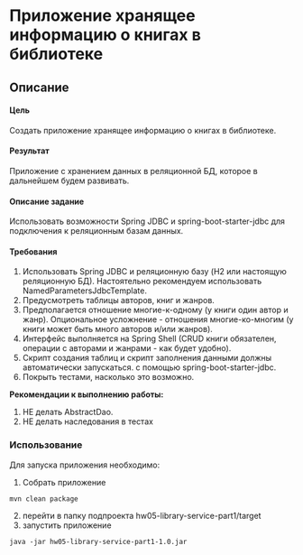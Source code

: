# Приложение хранящее информацию о книгах в библиотеке

## Описание

#### Цель

Создать приложение хранящее информацию о книгах в библиотеке.

#### Результат

Приложение с хранением данных в реляционной БД, которое в дальнейшем будем развивать.

#### Описание задание

Использовать возможности Spring JDBC и spring-boot-starter-jdbc для подключения к реляционным базам данных.

#### Требования

1. Использовать Spring JDBC и реляционную базу (H2 или настоящую реляционную БД). Настоятельно рекомендуем использовать NamedParametersJdbcTemplate.
2. Предусмотреть таблицы авторов, книг и жанров.
3. Предполагается отношение многие-к-одному (у книги один автор и жанр). Опциональное усложнение - отношения многие-ко-многим (у книги может быть много авторов и/или жанров).
4. Интерфейс выполняется на Spring Shell (CRUD книги обязателен, операции с авторами и жанрами - как будет удобно).
5. Скрипт создания таблиц и скрипт заполнения данными должны автоматически запускаться.
с помощью spring-boot-starter-jdbc.
6. Покрыть тестами, насколько это возможно.

**Рекомендации к выполнению работы:**
1. НЕ делать AbstractDao.
2. НЕ делать наследования в тестах

### Использование

Для запуска приложения необходимо:
1. Собрать приложение
````
mvn clean package
````
2. перейти в папку подпроекта hw05-library-service-part1/target
3. запустить приложение
````
java -jar hw05-library-service-part1-1.0.jar
````
```
